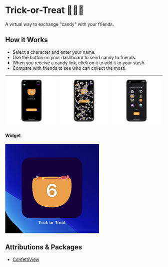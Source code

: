 # Trick-or-Treat 🍬🍫🍭
A virtual way to exchange "candy" with your friends.

## How it Works
* Select a character and enter your name.
* Use the button on your dashboard to send candy to friends.
* When you receive a candy link, click on it to add it to your stash.
* Compare with friends to see who can collect the most!

|![Main Screen](/mockups/home.png)   | ![Confetti](/mockups/confetti.png)  | ![Settings Screen](/mockups/settings.png)  |
|---|---|---|

#### Widget
<img src="/mockups/widget.jpg" width=300 />

## Attributions & Packages
* [ConfettiView](https://github.com/ziligy/ConfettiView)

